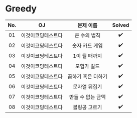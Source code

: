 # Greedy


|          No.          |        OJ        |        문제 이름         |        Solved         |
| :-----: |  :--------: |:---------------------: | :-----: |
| 01 | 이것이코딩테스트다 | 큰 수의 법칙 | ✔️ |
| 02 | 이것이코딩테스트다 | 숫자 카드 게임 | ✔️ |
| 03 | 이것이코딩테스트다 | 1이 될 때까지 | ✔️ |
| 04 | 이것이코딩테스트다 | 모험가 길드 | ✔️ |
| 05 | 이것이코딩테스트다 | 곱하기 혹은 더하기 | ✔️ |
| 06 | 이것이코딩테스트다 | 문자열 뒤집기 | ✔️ |
| 07 | 이것이코딩테스트다 | 만들 수 없는 금액 | ✔️ |
| 08 | 이것이코딩테스트다 | 볼링공 고르기 | ✔️ |